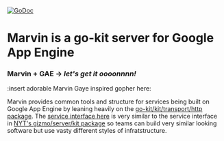 [![GoDoc](https://godoc.org/github.com/NYTimes/marvin?status.svg)](https://godoc.org/github.com/NYTimes/marvin)

# Marvin is a go-kit server for Google App Engine
### Marvin + GAE -> _let's get it oooonnnn!_
:insert adorable Marvin Gaye inspired gopher here:

Marvin provides common tools and structure for services being built on Google App Engine by leaning heavily on the [go-kit/kit/transport/http package](http://godoc.org/github.com/go-kit/kit/transport/http). The [service interface here](http://godoc.org/github.com/NYTimes/marvin#Service) is very similar to the service interface in [NYT's gizmo/server/kit package](https://godoc.org/github.com/NYTimes/gizmo/server/kit#Service) so teams can build very similar looking software but use vasty different styles of infratstructure.
